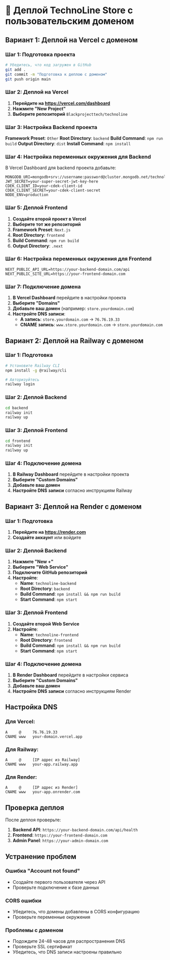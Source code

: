 # 🚀 Деплой TechnoLine Store с пользовательским доменом

## Вариант 1: Деплой на Vercel с доменом

### Шаг 1: Подготовка проекта
```bash
# Убедитесь, что код загружен в GitHub
git add .
git commit -m "Подготовка к деплою с доменом"
git push origin main
```

### Шаг 2: Деплой на Vercel

1. **Перейдите на https://vercel.com/dashboard**
2. **Нажмите "New Project"**
3. **Выберите репозиторий** `Blackprojecttech/technoline`

### Шаг 3: Настройка Backend проекта

**Framework Preset**: `Other`
**Root Directory**: `backend`
**Build Command**: `npm run build`
**Output Directory**: `dist`
**Install Command**: `npm install`

### Шаг 4: Настройка переменных окружения для Backend

В Vercel Dashboard для backend проекта добавьте:

```
MONGODB_URI=mongodb+srv://username:password@cluster.mongodb.net/technoline
JWT_SECRET=your-super-secret-jwt-key-here
CDEK_CLIENT_ID=your-cdek-client-id
CDEK_CLIENT_SECRET=your-cdek-client-secret
NODE_ENV=production
```

### Шаг 5: Деплой Frontend

1. **Создайте второй проект в Vercel**
2. **Выберите тот же репозиторий**
3. **Framework Preset**: `Next.js`
4. **Root Directory**: `frontend`
5. **Build Command**: `npm run build`
6. **Output Directory**: `.next`

### Шаг 6: Настройка переменных окружения для Frontend

```
NEXT_PUBLIC_API_URL=https://your-backend-domain.com/api
NEXT_PUBLIC_SITE_URL=https://your-frontend-domain.com
```

### Шаг 7: Подключение домена

1. **В Vercel Dashboard** перейдите в настройки проекта
2. **Выберите "Domains"**
3. **Добавьте ваш домен** (например: `store.yourdomain.com`)
4. **Настройте DNS записи**:
   - **A запись**: `store.yourdomain.com` → `76.76.19.33`
   - **CNAME запись**: `www.store.yourdomain.com` → `store.yourdomain.com`

## Вариант 2: Деплой на Railway с доменом

### Шаг 1: Подготовка
```bash
# Установите Railway CLI
npm install -g @railway/cli

# Авторизуйтесь
railway login
```

### Шаг 2: Деплой Backend
```bash
cd backend
railway init
railway up
```

### Шаг 3: Деплой Frontend
```bash
cd frontend
railway init
railway up
```

### Шаг 4: Подключение домена
1. **В Railway Dashboard** перейдите в настройки проекта
2. **Выберите "Custom Domains"**
3. **Добавьте ваш домен**
4. **Настройте DNS записи** согласно инструкциям Railway

## Вариант 3: Деплой на Render с доменом

### Шаг 1: Подготовка
1. **Перейдите на https://render.com**
2. **Создайте аккаунт** или войдите

### Шаг 2: Деплой Backend
1. **Нажмите "New +"**
2. **Выберите "Web Service"**
3. **Подключите GitHub репозиторий**
4. **Настройте**:
   - **Name**: `technoline-backend`
   - **Root Directory**: `backend`
   - **Build Command**: `npm install && npm run build`
   - **Start Command**: `npm start`

### Шаг 3: Деплой Frontend
1. **Создайте второй Web Service**
2. **Настройте**:
   - **Name**: `technoline-frontend`
   - **Root Directory**: `frontend`
   - **Build Command**: `npm install && npm run build`
   - **Start Command**: `npm start`

### Шаг 4: Подключение домена
1. **В Render Dashboard** перейдите в настройки сервиса
2. **Выберите "Custom Domains"**
3. **Добавьте ваш домен**
4. **Настройте DNS записи** согласно инструкциям Render

## Настройка DNS

### Для Vercel:
```
A     @     76.76.19.33
CNAME www   your-domain.vercel.app
```

### Для Railway:
```
A     @     [IP адрес из Railway]
CNAME www   your-app.railway.app
```

### Для Render:
```
A     @     [IP адрес из Render]
CNAME www   your-app.onrender.com
```

## Проверка деплоя

После деплоя проверьте:

1. **Backend API**: `https://your-backend-domain.com/api/health`
2. **Frontend**: `https://your-frontend-domain.com`
3. **Admin Panel**: `https://your-admin-domain.com`

## Устранение проблем

### Ошибка "Account not found"
- Создайте первого пользователя через API
- Проверьте подключение к базе данных

### CORS ошибки
- Убедитесь, что домены добавлены в CORS конфигурацию
- Проверьте переменные окружения

### Проблемы с доменом
- Подождите 24-48 часов для распространения DNS
- Проверьте SSL сертификат
- Убедитесь, что DNS записи настроены правильно 